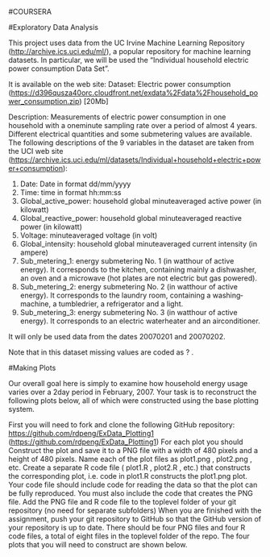 #COURSERA

#Exploratory Data Analysis




This project uses data from the UC Irvine Machine Learning Repository
(http://archive.ics.uci.edu/ml/), a popular repository for machine learning datasets. In particular, we will be
used the “Individual household electric power consumption Data Set”.

It is available on the web site:
Dataset: Electric power consumption
(https://d396qusza40orc.cloudfront.net/exdata%2Fdata%2Fhousehold_power_consumption.zip)
[20Mb]

Description: Measurements of electric power consumption in one household with a one­minute
sampling rate over a period of almost 4 years. Different electrical quantities and some sub­metering
values are available.
The following descriptions of the 9 variables in the dataset are taken from the UCI web site
(https://archive.ics.uci.edu/ml/datasets/Individual+household+electric+power+consumption):
1. Date: Date in format dd/mm/yyyy
2. Time: time in format hh:mm:ss
3. Global_active_power: household global minute­averaged active power (in kilowatt)
4. Global_reactive_power: household global minute­averaged reactive power (in kilowatt)
5. Voltage: minute­averaged voltage (in volt)
6. Global_intensity: household global minute­averaged current intensity (in ampere)
7. Sub_metering_1: energy sub­metering No. 1 (in watt­hour of active energy). It corresponds to the
kitchen, containing mainly a dishwasher, an oven and a microwave (hot plates are not electric but gas
powered).
8. Sub_metering_2: energy sub­metering No. 2 (in watt­hour of active energy). It corresponds to the
laundry room, containing a washing­machine, a tumble­drier, a refrigerator and a light.
9. Sub_metering_3: energy sub­metering No. 3 (in watt­hour of active energy). It corresponds to an
electric water­heater and an air­conditioner.

It will only be used data from the dates 2007­02­01 and 2007­02­02.

Note that in this dataset missing values are coded as ? .

#Making Plots

Our overall goal here is simply to examine how household energy usage varies over a 2­day period in
February, 2007. Your task is to reconstruct the following plots below, all of which were constructed using
the base plotting system.

First you will need to fork and clone the following GitHub repository:
https://github.com/rdpeng/ExData_Plotting1 (https://github.com/rdpeng/ExData_Plotting1)
For each plot you should
Construct the plot and save it to a PNG file with a width of 480 pixels and a height of 480 pixels.
Name each of the plot files as plot1.png , plot2.png , etc.
Create a separate R code file ( plot1.R , plot2.R , etc.) that constructs the corresponding plot, i.e.
code in plot1.R constructs the plot1.png plot. Your code file should include code for reading
the data so that the plot can be fully reproduced. You must also include the code that creates the
PNG file.
Add the PNG file and R code file to the top­level folder of your git repository (no need for separate
sub­folders)
When you are finished with the assignment, push your git repository to GitHub so that the GitHub version
of your repository is up to date. There should be four PNG files and four R code files, a total of eight files
in the top­level folder of the repo.
The four plots that you will need to construct are shown below.
